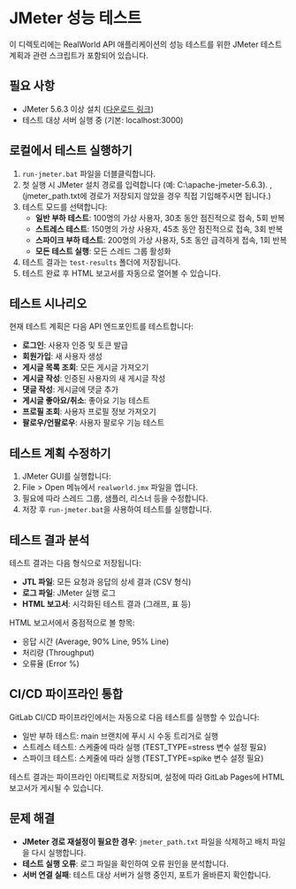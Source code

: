 # JMeter 성능 테스트

이 디렉토리에는 RealWorld API 애플리케이션의 성능 테스트를 위한 JMeter 테스트 계획과 관련 스크립트가 포함되어 있습니다.

## 필요 사항

- JMeter 5.6.3 이상 설치 ([다운로드 링크](https://jmeter.apache.org/download_jmeter.cgi))
- 테스트 대상 서버 실행 중 (기본: localhost:3000)

## 로컬에서 테스트 실행하기

1. `run-jmeter.bat` 파일을 더블클릭합니다.
2. 첫 실행 시 JMeter 설치 경로를 입력합니다 (예: C:\apache-jmeter-5.6.3). , (jmeter_path.txt에 경로가 저장되지 않았을 경우 직접 기입해주시면 됩니다.)
3. 테스트 모드를 선택합니다:
   - **일반 부하 테스트**: 100명의 가상 사용자, 30초 동안 점진적으로 접속, 5회 반복
   - **스트레스 테스트**: 150명의 가상 사용자, 45초 동안 점진적으로 접속, 3회 반복
   - **스파이크 부하 테스트**: 200명의 가상 사용자, 5초 동안 급격하게 접속, 1회 반복
   - **모든 테스트 실행**: 모든 스레드 그룹 활성화
4. 테스트 결과는 `test-results` 폴더에 저장됩니다.
5. 테스트 완료 후 HTML 보고서를 자동으로 열어볼 수 있습니다.

## 테스트 시나리오

현재 테스트 계획은 다음 API 엔드포인트를 테스트합니다:

- **로그인**: 사용자 인증 및 토큰 발급
- **회원가입**: 새 사용자 생성
- **게시글 목록 조회**: 모든 게시글 가져오기
- **게시글 작성**: 인증된 사용자의 새 게시글 작성
- **댓글 작성**: 게시글에 댓글 추가
- **게시글 좋아요/취소**: 좋아요 기능 테스트
- **프로필 조회**: 사용자 프로필 정보 가져오기
- **팔로우/언팔로우**: 사용자 팔로우 기능 테스트

## 테스트 계획 수정하기

1. JMeter GUI를 실행합니다:
2. File > Open 메뉴에서 `realworld.jmx` 파일을 엽니다.
3. 필요에 따라 스레드 그룹, 샘플러, 리스너 등을 수정합니다.
4. 저장 후 `run-jmeter.bat`을 사용하여 테스트를 실행합니다.

## 테스트 결과 분석

테스트 결과는 다음 형식으로 저장됩니다:

- **JTL 파일**: 모든 요청과 응답의 상세 결과 (CSV 형식)
- **로그 파일**: JMeter 실행 로그
- **HTML 보고서**: 시각화된 테스트 결과 (그래프, 표 등)

HTML 보고서에서 중점적으로 볼 항목:
- 응답 시간 (Average, 90% Line, 95% Line)
- 처리량 (Throughput)
- 오류율 (Error %)

## CI/CD 파이프라인 통합

GitLab CI/CD 파이프라인에서는 자동으로 다음 테스트를 실행할 수 있습니다:
- 일반 부하 테스트: main 브랜치에 푸시 시 수동 트리거로 실행
- 스트레스 테스트: 스케줄에 따라 실행 (TEST_TYPE=stress 변수 설정 필요)
- 스파이크 테스트: 스케줄에 따라 실행 (TEST_TYPE=spike 변수 설정 필요)

테스트 결과는 파이프라인 아티팩트로 저장되며, 설정에 따라 GitLab Pages에 HTML 보고서가 게시될 수 있습니다.

## 문제 해결

- **JMeter 경로 재설정이 필요한 경우**: `jmeter_path.txt` 파일을 삭제하고 배치 파일을 다시 실행합니다.
- **테스트 실행 오류**: 로그 파일을 확인하여 오류 원인을 분석합니다.
- **서버 연결 실패**: 테스트 대상 서버가 실행 중인지, 포트가 올바른지 확인합니다.